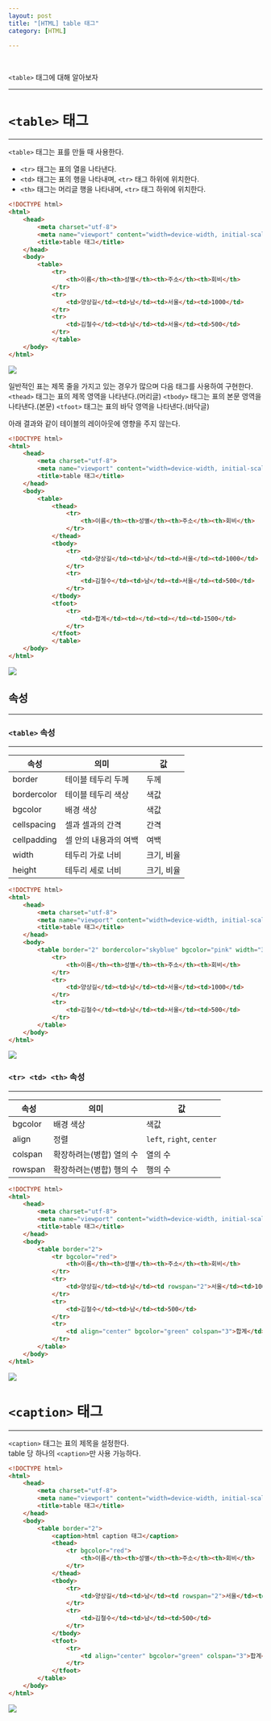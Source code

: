 ```yaml
---
layout: post
title: "[HTML] table 태그"
category: [HTML]

---
```

<br>

`<table>` 태그에 대해 알아보자
<!-- more -->

<hr>

# `<table>` 태그
---
`<table>` 태그는 표를 만들 때 사용한다.
- `<tr>` 태그는 표의 열을 나타낸다.
- `<td>` 태그는 표의 행을 나타내며, `<tr>` 태그 하위에 위치한다.
- `<th>` 태그는 머리글 행을 나타내며, `<tr>` 태그 하위에 위치한다.
 
```html
<!DOCTYPE html>
<html>
    <head>
        <meta charset="utf-8">
        <meta name="viewport" content="width=device-width, initial-scale=1.0">
        <title>table 태그</title>
    </head>
    <body>
        <table>
            <tr>
                <th>이름</th><th>성별</th><th>주소</th><th>회비</th>
            </tr>
            <tr>
                <td>양상길</td><td>남</td><td>서울</td><td>1000</td>
            </tr>
            <tr>
                <td>김철수</td><td>남</td><td>서울</td><td>500</td>
            </tr>
            </table>
    </body>
</html>
```
<img src="https://sanggil1107.github.io//public/img/html/table1.PNG" >

일반적인 표는 제목 줄을 가지고 있는 경우가 많으며 다음 태그를 사용하여 구현한다.
`<thead>` 태그는 표의 제목 영역을 나타낸다.(머리글)
`<tbody>` 태그는 표의 본문 영역을 나타낸다.(본문)
`<tfoot>` 태그는 표의 바닥 영역을 나타낸다.(바닥글)

아래 결과와 같이 테이블의 레이아웃에 영향을 주지 않는다.

```html
<!DOCTYPE html>
<html>
    <head>
        <meta charset="utf-8">
        <meta name="viewport" content="width=device-width, initial-scale=1.0">
        <title>table 태그</title>
    </head>
    <body>
        <table>
            <thead>
                <tr>
                    <th>이름</th><th>성별</th><th>주소</th><th>회비</th>
                </tr>
            </thead>
            <tbody>      
                <tr>
                    <td>양상길</td><td>남</td><td>서울</td><td>1000</td>
                </tr>
                <tr>
                    <td>김철수</td><td>남</td><td>서울</td><td>500</td>
                </tr>
            </tbody>
            <tfoot>
                <tr>
                    <td>합계</td><td></td><td></td><td>1500</td>
                </tr>
            </tfoot>
            </table>
    </body>
</html>
```
<img src="https://sanggil1107.github.io//public/img/html/table_theadbodyfoot.PNG" >

<br>

## 속성
---

### `<table>` 속성
---
|속성|의미|값|
|---|---|---|
|border|테이블 테두리 두께|두께|
|bordercolor|테이블 테두리 색상|색값|
|bgcolor|배경 색상|색값|
|cellspacing|셀과 셀과의 간격|간격
|cellpadding|셀 안의 내용과의 여백|여백
|width|테두리 가로 너비|크기, 비율|
|height|테두리 세로 너비|크기, 비율|

```html
<!DOCTYPE html>
<html>
    <head>
        <meta charset="utf-8">
        <meta name="viewport" content="width=device-width, initial-scale=1.0">
        <title>table 태그</title>
    </head>
    <body>
        <table border="2" bordercolor="skyblue" bgcolor="pink" width="300" height="200" cellspacing="10" cellpadding="10">
            <tr>
                <th>이름</th><th>성별</th><th>주소</th><th>회비</th>
            </tr>
            <tr>
                <td>양상길</td><td>남</td><td>서울</td><td>1000</td>
            </tr>
            <tr>
                <td>김철수</td><td>남</td><td>서울</td><td>500</td>
            </tr>
        </table>
    </body>
</html>
```
<img src="https://sanggil1107.github.io//public/img/html/table2.PNG" >
<br>

### `<tr> <td> <th>` 속성
---
|속성|의미|값|
|---|---|---|
|bgcolor|배경 색상|색값|
|align|정렬|`left`, `right`, `center`|
|colspan|확장하려는(병합) 열의 수|열의 수|
|rowspan|확장하려는(병합) 행의 수|행의 수|

```html
<!DOCTYPE html>
<html>
    <head>
        <meta charset="utf-8">
        <meta name="viewport" content="width=device-width, initial-scale=1.0">
        <title>table 태그</title>
    </head>
    <body>
        <table border="2">
            <tr bgcolor="red">
                <th>이름</th><th>성별</th><th>주소</th><th>회비</th>
            </tr>
            <tr>
                <td>양상길</td><td>남</td><td rowspan="2">서울</td><td>1000</td>
            </tr>
            <tr>
                <td>김철수</td><td>남</td><td>500</td>
            </tr>
            <tr>
                <td align="center" bgcolor="green" colspan="3">합계</td><td>1500</td>
            </tr>
        </table>
    </body>
</html>
```
<img src="https://sanggil1107.github.io//public/img/html/table3.PNG" >
<br>

# `<caption>` 태그
---
`<caption>` 태그는 표의 제목을 설정한다.  
table 당 하나의 `<caption>`만 사용 가능하다.

```html
<!DOCTYPE html>
<html>
    <head>
        <meta charset="utf-8">
        <meta name="viewport" content="width=device-width, initial-scale=1.0">
        <title>table 태그</title>
    </head>
    <body>
        <table border="2">
            <caption>html caption 태그</caption>
            <thead>
                <tr bgcolor="red">
                    <th>이름</th><th>성별</th><th>주소</th><th>회비</th>
                </tr>
            </thead>
            <tbody>
                <tr>
                    <td>양상길</td><td>남</td><td rowspan="2">서울</td><td>1000</td>
                </tr>
                <tr>
                    <td>김철수</td><td>남</td><td>500</td>
                </tr>
            </tbody>
            <tfoot>
                <tr>
                    <td align="center" bgcolor="green" colspan="3">합계</td><td>1500</td>
                </tr>
            </tfoot>
        </table>
    </body>
</html>
```
<img src="https://sanggil1107.github.io//public/img/html/caption.PNG" >